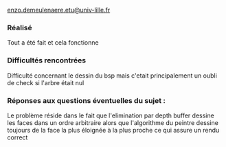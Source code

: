 enzo.demeulenaere.etu@univ-lille.fr

### Réalisé
 
Tout a été fait et cela fonctionne

### Difficultés rencontrées

Difficulté concernant le dessin du bsp mais c'etait principalement un oubli de check si l'arbre était nul

### Réponses aux questions éventuelles du sujet :

Le problème réside dans le fait que l'elimination par depth buffer dessine les faces dans un ordre arbitraire alors que l'algorithme du peintre dessine toujours de la face la plus éloignée à la plus proche ce qui assure un rendu correct